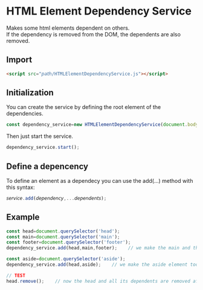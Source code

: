 # HTML Element Dependency Service
Makes some html elements dependent on others.  
If the dependency is removed from the DOM, the dependents are also removed.

## Import
```html
<script src="𝘱𝘢𝘵𝘩/HTMLElementDependencyService.js"></script>
```

## Initialization
You can create the service by defining the root element of the dependencies.
```js
const dependency_service=new HTMLElementDependencyService(document.body);
```
Then just start the service.
```js
dependency_service.start();
```

## Define a depencency
To define an element as a dependecy you can use the add(...) method with this syntax:
```js
𝘴𝘦𝘳𝘷𝘪𝘤𝘦.add(𝘥𝘦𝘱𝘦𝘯𝘥𝘦𝘯𝘤𝘺,...𝘥𝘦𝘱𝘦𝘯𝘥𝘦𝘯𝘵𝘴);
```
## Example
```js
const head=document.querySelector('head');
const main=document.querySelector('main');
const footer=document.querySelector('footer');
dependency_service.add(head,main,footer);    // we make the main and the footer element dependants of the head

const aside=document.querySelector('aside');
dependency_service.add(head,aside);    // we make the aside element too

// TEST
head.remove();    // now the head and all its dependents are removed afte a while

```
